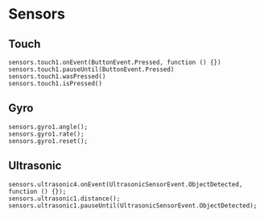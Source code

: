 # Sensors

## Touch

```cards
sensors.touch1.onEvent(ButtonEvent.Pressed, function () {})
sensors.touch1.pauseUntil(ButtonEvent.Pressed)
sensors.touch1.wasPressed()
sensors.touch1.isPressed()
```

## Gyro

```cards
sensors.gyro1.angle();
sensors.gyro1.rate();
sensors.gyro1.reset();
```

## Ultrasonic

```cards
sensors.ultrasonic4.onEvent(UltrasonicSensorEvent.ObjectDetected, function () {});
sensors.ultrasonic1.distance();
sensors.ultrasonic1.pauseUntil(UltrasonicSensorEvent.ObjectDetected);
```
